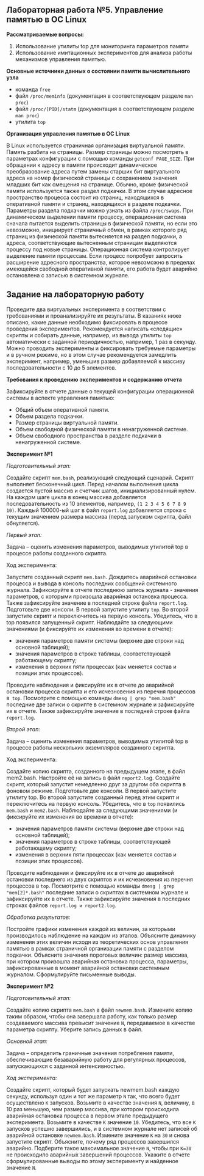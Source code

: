 ## Лабораторная работа №5. Управление памятью в ОС Linux

**Рассматриваемые вопросы:**

1. Использование утилиты top для мониторинга параметров памяти
2. Использование имитационных экспериментов для анализа работы механизмов управления памятью.

**Основные источники данных о состоянии памяти вычислительного узла**

* команда `free`
* файл `/proc/meminfo` (документация в соответствующем разделе `man proc`)
* файл `/proc/[PID]/statm` (документация в соответствующем разделе `man proc`)
* утилита `top`

**Организация управления памятью в ОС Linux**

В Linux используется страничная организация виртуальной памяти. Память разбита на страницы. Размер страницы можно посмотреть в параметрах конфигурации с помощью команды `getconf PAGE_SIZE`. При обращении к адресу в памяти происходит динамическое преобразование адреса путем замены старших бит виртуального адреса на номер физической страницы с сохранением значения младших бит как смещения на странице. Обычно, кроме физической памяти используется также раздел подкачки. В этом случае адресное пространство процесса состоит из страниц, находящихся в оперативной памяти и страниц, находящихся в разделе подкачки. Параметры раздела подкачки можно узнать из файла `/proc/swaps`. При динамическом выделении памяти процессу, операционная система сначала пытается выделить страницы в физической памяти, но если это невозможно, инициирует страничный обмен, в рамках которого ряд страниц из физической памяти вытесняется на раздел подкачки, а адреса, соответствующие вытесненным страницам выделяются процессу под новые
страницы. Операционная система контролирует выделение памяти процессам. Если процесс попробует запросить расширение адресного пространства, которое невозможно в пределах имеющейся свободной оперативной памяти, его работа будет аварийно остановлена с записью в системном журнале.

## Задание на лабораторную работу

Проведите два виртуальных эксперимента в соответствии с требованиями и проанализируйте их результаты. В казаниях ниже описано, какие данные необходимо фиксировать в процессе проведения экспериментов. Рeкомендуется написать «следящие» скрипты и собирать данные, например, из вывода утилиты `top` автоматически с заданной периодичностью, например, 1 раз в секунду. Можно проводить эксперименты и фиксировать требуемые параметры и в ручном режиме, но в этом случае рекомендуется замедлить эксперимент, например, уменьшив размер добавляемой к массиву последовательности с 10 до 5 элементов.

**Требования к проведению экспериментов и содержанию отчета**

Зафиксируйте в отчете данные о текущей конфигурации операционной системы в аспекте управления памятью:
* Общий объем оперативной памяти.
* Объем раздела подкачки.
* Размер страницы виртуальной памяти.
* Объем свободной физической памяти в ненагруженной системе.
* Объем свободного пространства в разделе подкачки в ненагруженной системе.

**Эксперимент №1**

_Подготовительный этап:_

Создайте скрипт `mem.bash`, реализующий следующий сценарий. Скрипт выполняет бесконечный цикл. Перед началом выполнения цикла создается пустой массив и счетчик шагов, инициализированный нулем. На каждом шаге цикла в конец массива добавляется последовательность из 10 элементов, например, `(1 2 3 4 5 6 7 8 9 10)`. Каждый 100000-ый шаг в файл `report.log` добавляется строка с текущим значением размера массива (перед запуском скрипта, файл обнуляется).

_Первый этап:_

Задача – оценить изменения параметров, выводимых утилитой top в процессе работы созданного скрипта.

Ход эксперимента:

Запустите созданный скрипт `mem.bash`. Дождитесь аварийной остановки процесса и вывода в консоль последних сообщений системного журнала. Зафиксируйте в отчете последнюю запись журнала - значения параметров, с которыми произошла аварийная остановка процесса. Также зафиксируйте значение в последней строке файла `report.log`. Подготовьте две консоли. В первой запустите утилиту `top`. Во второй запустите скрипт и переключитесь на первую консоль. Убедитесь, что в top появился запущенный скрипт. Наблюдайте за следующими значениями (и фиксируйте их изменения во времени в отчете):

* значения параметров памяти системы (верхние две строки над основной таблицей);
* значения параметров в строке таблицы, соответствующей работающему скрипту;
* изменения в верхних пяти процессах (как меняется состав и позиции этих процессов).

Проводите наблюдения и фиксируйте их в отчете до аварийной остановки процесса скрипта и его исчезновения из перечня процессов в` top`. Посмотрите с помощью команды `dmesg | grep "mem.bash"` последние две записи о скрипте в системном журнале и зафиксируйте их в отчете. Также зафиксируйте значение в последней строке файла `report.log`.

_Второй этап:_

Задача – оценить изменения параметров, выводимых утилитой top в процессе работы нескольких экземпляров созданного скрипта.

Ход эксперимента:

Создайте копию скрипта, созданного на предыдущем этапе, в файл mem2.bash. Настройте её на запись в файл `report2.lo`g. Создайте скрипт, который запустит немедленно друг за другом оба скрипта в фоновом режиме. Подготовьте две консоли. В первой запустите утилиту top. Во второй запустите созданный перед этим скрипт и переключитесь на первую консоль. Убедитесь, что в `top` появились `mem.bash` и `mem2.bash`. Наблюдайте за следующими значениями (и фиксируйте их изменения во времени в отчете):

* значения параметров памяти системы (верхние две строки над основной таблицей);
* значения параметров в строке таблицы, соответствующей работающему скрипту;
* изменения в верхних пяти процессах (как меняется состав и позиции этих процессов).

Проводите наблюдения и фиксируйте их в отчете до аварийной остановки последнего из двух скриптов и их исчезновения из перечня процессов в `top`.
Посмотрите с помощью команды `dmesg | grep "mem[2]*.bash"` последние записи о скриптах в системном журнале и зафиксируйте их в отчете. Также зафиксируйте значения в последних строках файлов `report.log и report2.log`.

_Обработка результатов:_

Постройте графики изменения каждой из величин, за которыми производилось наблюдение на каждом из этапов. Объясните динамику изменения этих величин исходя из теоретических основ управления памятью в рамках страничной организации памяти с разделом подкачки. Объясните значения пороговых величин: размер массива, при котором произошла аварийная остановка процесса, параметры, зафиксированные в момент аварийной остановки системным журналом. Сформулируйте письменные выводы.

**Эксперимент №2**

_Подготовительный этап:_

Создайте копию скрипта `mem.bash` в файл `newmem.bash`. Измените копию таким образом, чтобы она завершала работу, как только размер создаваемого массива превысит значение `N`, передаваемое в качестве параметра скрипту. Уберите запись данных в файл.

_Основной этап:_

Задача – определить граничные значения потребления памяти, обеспечивающие безаварийную работу для регулярных процессов, запускающихся с заданной интенсивностью.

_Ход эксперимента:_

Создайте скрипт, который будет запускать newmem.bash каждую секунду, используя один и тот же параметр `N` так, что всего будет осуществлено `K` запусков. Возьмите в качестве значения `N`, величину, в 10 раз меньшую, чем размер массива, при котором происходила аварийная остановка процесса в первом этапе предыдущего эксперимента. Возьмите в качестве `K` значение `10`. Убедитесь, что все `K` запусков успешно завершились, и в системном журнале нет записей об аварийной остановке `newmem.bash`. Измените значение `K` на `30` и снова запустите скрипт. Объясните, почему ряд процессов завершился аварийно. Подберите такое максимальное значение `N`, чтобы при `K=30` не происходило аварийных завершений процессов. Укажите в отчете сформулированные выводы по этому эксперименту и найденное значение `N`.
